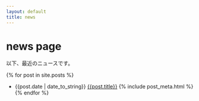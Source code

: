 ```yaml
---
layout: default
title: news
---
```

# news page
以下、最近のニュースです。

{% for post in site.posts %}
- {{post.date | date_to_string}}
  [{{post.title}}]({{post.url}})
{% include post_meta.html %}
{% endfor %}